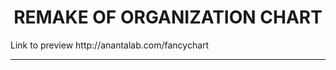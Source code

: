 <h1 align=center>REMAKE OF ORGANIZATION CHART</h1>
Link to preview
http://anantalab.com/fancychart

---

